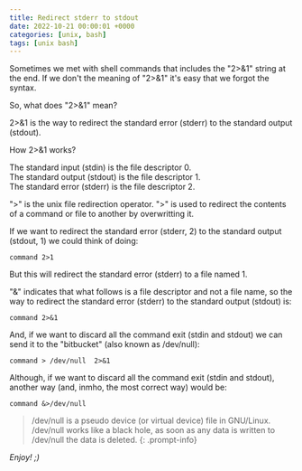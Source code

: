 ```yaml
---
title: Redirect stderr to stdout
date: 2022-10-21 00:00:01 +0000
categories: [unix, bash]
tags: [unix bash] 
---
```


Sometimes we met with shell commands that includes the "2>&1" string at the end.
If we don't the meaning of "2>&1" it's easy that we forgot the syntax.

So, what does "2>&1" mean?

2>&1 is the way to redirect the standard error (stderr) to the standard output (stdout).

How 2>&1 works?

The standard input (stdin) is the file descriptor 0.  
The standard output (stdout) is the file descriptor 1.  
The standard error (stderr) is the file descriptor 2.

">" is the unix file redirection operator. 
">" is used to redirect the contents of a command or file to another by overwritting it.

If we want to redirect the standard error (stderr, 2) to the standard output (stdout, 1) we could think of doing:

```shell
command 2>1
```

But this will redirect the standard error (stderr) to a file named 1.

"&" indicates that what follows is a file descriptor and not a file name, so the way to redirect the standard error (stderr) to the standard output (stdout) is:

```shell
command 2>&1
```

And, if we want to discard all the command exit (stdin and stdout) we can send it to the "bitbucket" (also known as /dev/null):

```shell
command > /dev/null  2>&1
```

Although, if we want to discard all the command exit (stdin and stdout), another way (and, inmho, the most correct way) would be:

```shell
command &>/dev/null
```

> /dev/null is a pseudo device (or virtual device) file in GNU/Linux.   
> /dev/null works like a black hole, as soon as any data is written to /dev/null the data is deleted.
{: .prompt-info}


_Enjoy! ;)_

